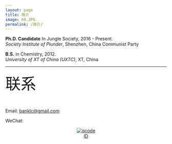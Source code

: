 ```yaml
---
layout: page
title: 简介
image: 69.JPG
permalink: /简介/
---
```




**Ph.D. Candidate** In Jungle Society, 2016 - Present.  
*Society Institute of Plunder*, Shenzhen, China Communist Party



**B.S.** in Chemistry,  2012.  
*University of XT of China (UXTC)*, XT, China

****


<p style='text-align: justify;'><font size="7">联系</font></p><br>

Email: banklc@gmail.com

WeChat: <center><a href="https://imgchr.com/i/rsXKYD"><img src="https://s3.ax1x.com/2020/12/23/rsXKYD.jpg" alt="qcode" border="0" /><br><center> ID 
